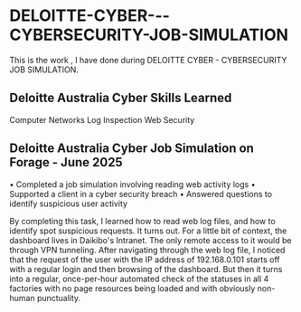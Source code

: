 # DELOITTE-CYBER---CYBERSECURITY-JOB-SIMULATION
This is the work , I have done during DELOITTE CYBER - CYBERSECURITY JOB SIMULATION.

Deloitte Australia Cyber Skills Learned
------------------------------------------
Computer Networks
Log Inspection
Web Security


Deloitte Australia Cyber Job Simulation on Forage - June 2025
-------------------------------------------------------------------
•	Completed a job simulation involving reading web activity logs
•	Supported a client in a cyber security breach
 •	Answered questions to identify suspicious user activity

By completing this task, I learned how to read web log files, and how to identify spot suspicious requests. It turns out. For a little bit of context, the dashboard lives in Daikibo's Intranet. The only remote access to it would be through VPN tunneling. After navigating through the web log file, I noticed that the request of the user with the IP address of 192.168.0.101 starts off with a regular login and then browsing of the dashboard. But then it turns into a regular, once-per-hour automated check of the statuses in all 4 factories with no page resources being loaded and with obviously non-human punctuality.
